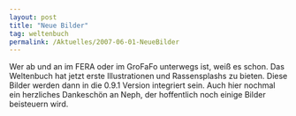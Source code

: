 ```yaml
---
layout: post
title: "Neue Bilder"
tag: weltenbuch
permalink: /Aktuelles/2007-06-01-NeueBilder
---
```


Wer ab und an im FERA oder im GroFaFo unterwegs ist, weiß es schon. Das Weltenbuch hat jetzt erste Illustrationen und Rassensplashs zu bieten. Diese Bilder werden dann in die 0.9.1 Version integriert sein. Auch hier nochmal ein herzliches Dankeschön an Neph, der hoffentlich noch einige Bilder beisteuern wird.

